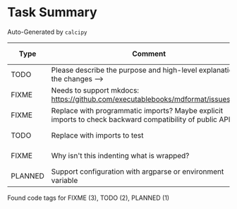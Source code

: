 # Task Summary

Auto-Generated by `calcipy`

| Type    | Comment                                                                                                  | Last Edit   | Source File                                                                                                                                                     |
|---------|----------------------------------------------------------------------------------------------------------|-------------|-----------------------------------------------------------------------------------------------------------------------------------------------------------------|
| TODO    | Please describe the purpose and high-level explanation of the changes -->                                | 2023-01-30  | [.github/PULL_REQUEST_TEMPLATE.md:5](https://github.com/KyleKing/tail-jsonl/blame/400f4df2e7ddf078a88a70057a9af749dec69c95/.github/PULL_REQUEST_TEMPLATE.md#L5) |
| FIXME   | Needs to support mkdocs: https://github.com/executablebooks/mdformat/issues/317                          | 2023-01-30  | [.pre-commit-config.yaml:49](https://github.com/KyleKing/tail-jsonl/blame/400f4df2e7ddf078a88a70057a9af749dec69c95/.pre-commit-config.yaml#L49)                 |
| FIXME   | Replace with programmatic imports? Maybe explicit imports to check backward compatibility of public API? | 2023-01-30  | [scripts/check_imports.py:7](https://github.com/KyleKing/tail-jsonl/blame/400f4df2e7ddf078a88a70057a9af749dec69c95/scripts/check_imports.py#L7)                 |
| TODO    | Replace with imports to test                                                                             | 2023-01-30  | [scripts/check_imports.py:14](https://github.com/KyleKing/tail-jsonl/blame/400f4df2e7ddf078a88a70057a9af749dec69c95/scripts/check_imports.py#L14)               |
| FIXME   | Why isn't this indenting what is wrapped?                                                                | 2023-01-31  | [tail_jsonl/_private/core.py:55](https://github.com/KyleKing/tail-jsonl/blame/23b92cee63e23b4cb69a056c6950d1af91baf9c7/tail_jsonl/_private/core.py#L55)         |
| PLANNED | Support configuration with argparse or environment variable                                              | 2023-01-31  | [tail_jsonl/main.py:16](https://github.com/KyleKing/tail-jsonl/blame/23b92cee63e23b4cb69a056c6950d1af91baf9c7/tail_jsonl/main.py#L16)                           |

Found code tags for FIXME (3), TODO (2), PLANNED (1)

<!-- calcipy:skip_tags -->
